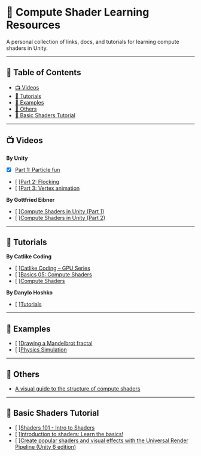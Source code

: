 # 🔗 Compute Shader Learning Resources

A personal collection of links, docs, and tutorials for learning compute shaders in Unity.

---

## 📜 Table of Contents
- [📺 Videos](#-videos)
- [📘 Tutorials](#-tutorials)
- [🧪 Examples](#-examples)
- [📎 Others](#-others)
- [🎨 Basic Shaders Tutorial](#-basic-shaders-tutorial)

---

## 📺 Videos

**By Unity**
- [X] [Part 1: Particle fun](https://www.youtube.com/watch?v=omZap7XHxKc)
- [ ][Part 2: Flocking](https://www.youtube.com/watch?v=1rOinLsyXAA)
- [ ][Part 3: Vertex animation](https://www.youtube.com/watch?v=kcDtiqXRVOc)

**By Gottfried Eibner**
- [ ][Compute Shaders in Unity (Part 1)](https://www.youtube.com/watch?v=CSiPjJI2c94)
- [ ][Compute Shaders in Unity (Part 2)](https://www.youtube.com/watch?v=7AYqxSz635g)

---

## 📘 Tutorials

**By Catlike Coding**
- [ ][Catlike Coding – GPU Series](https://catlikecoding.com/unity/tutorials/)
- [ ][Basics 05: Compute Shaders](https://bitbucket.org/catlikecodingunitytutorials/basics-05-compute-shaders/src/master/)
- [ ][Compute Shaders](https://catlikecoding.com/unity/tutorials/basics/compute-shaders/)

**By Danylo Hoshko**
- [ ][Tutorials](https://www.artstation.com/degged/blog)

---

## 🧪 Examples

- [ ][Drawing a Mandelbrot fractal](https://www.reddit.com/r/Unity3D/comments/7pa6bq/drawing_mandelbrot_fractal_using_gpu_compute/)
- [ ][Physics Simulation](https://www.reddit.com/r/Unity3D/comments/7ppldz/physics_simulation_on_gpu_with_compute_shader_in/)

---

## 📎 Others

- [A visual guide to the structure of compute shaders](https://www.reddit.com/r/Unity3D/comments/1eywb95/a_visual_guide_to_the_structure_of_compute_shaders/)

---

## 🎨 Basic Shaders Tutorial

- [ ][Shaders 101 - Intro to Shaders](https://www.youtube.com/watch?v=T-HXmQAMhG0)
- [ ][Introduction to shaders: Learn the basics!](https://www.youtube.com/watch?v=3mfvZ-mdtZQ)
- [ ][Create popular shaders and visual effects with the Universal Render Pipeline (Unity 6 edition)](https://unity.com/resources/create-shaders-visual-effects-urp-unity-6)
